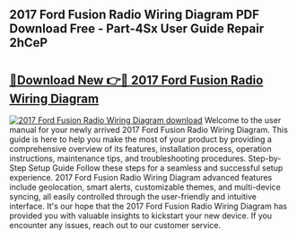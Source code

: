 ## 2017 Ford Fusion Radio Wiring Diagram PDF Download Free - Part-4Sx User Guide Repair 2hCeP

# <h2><a href="http://dfoyi4.blite.top/?on=2017+Ford+Fusion+Radio+Wiring+Diagram">🔗Download New 👉🔴 2017 Ford Fusion Radio Wiring Diagram</a></h2>

[![2017 Ford Fusion Radio Wiring Diagram download](https://i.imgur.com/lujVjoI.png)](http://dfoyi4.blite.top/?on=2017+Ford+Fusion+Radio+Wiring+Diagram)
Welcome to the user manual for your newly arrived 2017 Ford Fusion Radio Wiring Diagram. This guide is here to help you make the most of your product by providing a comprehensive overview of its features, installation process, operation instructions, maintenance tips, and troubleshooting procedures. Step-by-Step Setup Guide Follow these steps for a seamless and successful setup experience. 2017 Ford Fusion Radio Wiring Diagram advanced features include geolocation, smart alerts, customizable themes, and multi-device syncing, all easily controlled through the user-friendly and intuitive interface. It's our hope that the 2017 Ford Fusion Radio Wiring Diagram has provided you with valuable insights to kickstart your new device. If you encounter any issues, reach out to our customer service.
